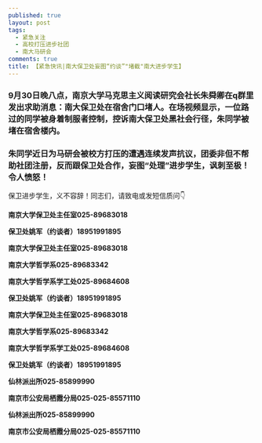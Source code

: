 ```yaml
---
published: true
layout: post
tags:
  - 紧急关注
  - 高校打压进步社团
  - 南大马研会
comments: true
title: 【紧急快讯|南大保卫处妄图“约谈”"堵截"南大进步学生】
---
```


### 9月30日晚八点，南京大学马克思主义阅读研究会社长朱舜卿在q群里发出求助消息：南大保卫处在宿舍门口堵人。在场视频显示，一位路过的同学被身着制服者控制，控诉南大保卫处黑社会行径，朱同学被堵在宿舍楼内。

### 朱同学近日为马研会被校方打压的遭遇连续发声抗议，团委非但不帮助社团注册，反而跟保卫处合作，妄图“处理”进步学生，讽刺至极！令人愤怒！

保卫进步学生，义不容辞！同志们，请致电或发短信质问👇


  
**南京大学保卫处主任室025-89683018**

**保卫处姚军（约谈者）18951991895**

**南京大学保卫处主任室025-89683018**

**南京大学哲学系025-89683342**

**南京大学哲学系学工处025-89684608**

**保卫处姚军（约谈者）18951991895**

**南京大学保卫处主任室025-89683018**

**南京大学哲学系025-89683342**

**南京大学哲学系学工处025-89684608**

**保卫处姚军（约谈者）18951991895**

**仙林派出所025-85899990**

**南京市公安局栖霞分局025-025-85571110**

**仙林派出所025-85899990**

**南京市公安局栖霞分局025-025-85571110**
